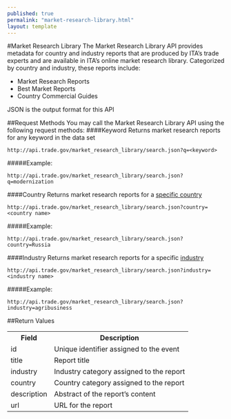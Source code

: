 ```yaml
---
published: true
permalink: "market-research-library.html"
layout: template
---
```


#Market Research Library
The Market Research Library API provides metadata for country and industry reports that are produced by ITA’s trade experts and are available in ITA’s online market research library.  Categorized by country and industry, these reports include:

* Market Research Reports
* Best Market Reports
* Country Commercial Guides

JSON is the output format for this API

##Request Methods
You may call the Market Research Library API using the following request methods:
####Keyword
Returns market research reports for any keyword in the data set

    http://api.trade.gov/market_research_library/search.json?q=<keyword>

#####Example:

    http://api.trade.gov/market_research_library/search.json?q=modernization

####Country
Returns market research reports for a [specific country](country-list.html)

    http://api.trade.gov/market_research_library/search.json?country=<country name>

#####Example:
  
    http://api.trade.gov/market_research_library/search.json?country=Russia

####Industry
Returns market research reports for a specific [industry](industry-list.html)

    http://api.trade.gov/market_research_library/search.json?industry=<industry name>

#####Example:
  
    http://api.trade.gov/market_research_library/search.json?industry=agribusiness

##Return Values
<table>
<tr>
<th>Field</th>
<th>Description</th>
</tr>
<tr>
<td>id</td>
<td>Unique identifier assigned to the event</td>
</tr>
<tr>
<td>title</td>
<td>Report title</td>
</tr>
<tr>
<td>industry</td>
<td>Industry category assigned to the report</td>
</tr>
<tr>
<td>country</td>
<td>Country category assigned to the report</td>
</tr>
<tr>
<td>description</td>
<td>Abstract of the report’s content</td>
</tr>
<tr>
<td>url</td>
<td>URL for the report</td>
</tr>
</table>
